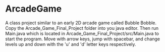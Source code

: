 # ArcadeGame
A class project similar to an early 2D arcade game called Bubble Bobble. Copy the Arcade_Game_Final_Project folder into you java editor. Then run Main.java which is located in Arcade_Game_Final_Project/src/Main.java to start the program. Move with arrow keys, jump with spacebar, and change levels up and down with the 'u' and 'd' letter keys respectively.
